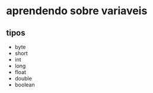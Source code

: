# aprendendo sobre variaveis

## tipos

- byte
- short
- int
- long 
- float 
- double 
- boolean  
